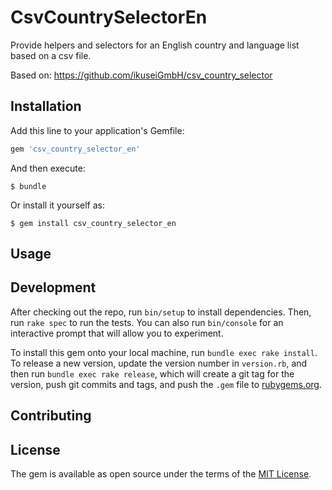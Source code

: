 # CsvCountrySelectorEn

Provide helpers and selectors for an English country and language list based on a csv file.

Based on: https://github.com/ikuseiGmbH/csv_country_selector

## Installation

Add this line to your application's Gemfile:

```ruby
gem 'csv_country_selector_en'
```

And then execute:

    $ bundle

Or install it yourself as:

    $ gem install csv_country_selector_en

## Usage


## Development

After checking out the repo, run `bin/setup` to install dependencies. Then, run `rake spec` to run the tests. You can also run `bin/console` for an interactive prompt that will allow you to experiment.

To install this gem onto your local machine, run `bundle exec rake install`. To release a new version, update the version number in `version.rb`, and then run `bundle exec rake release`, which will create a git tag for the version, push git commits and tags, and push the `.gem` file to [rubygems.org](https://rubygems.org).

## Contributing


## License

The gem is available as open source under the terms of the [MIT License](http://opensource.org/licenses/MIT).
